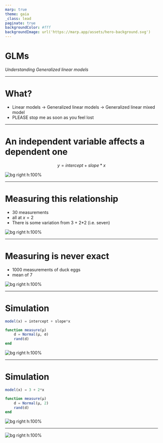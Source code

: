 ```yaml
---
marp: true
theme: gaia
_class: lead
paginate: true
backgroundColor: #fff
backgroundImage: url('https://marp.app/assets/hero-background.svg')
---
```


# **GLMs**

*Understanding Generalized linear models*

<!--
Hi my name is Yakir, I work as a Research Software Engineer at Marie Dacke's lab, but I also work on hardware. Today I'll present an auto tracker I made for the Dacke Lab.  
-->

---

# What?

- Linear models → Generalized linear models → Generalized linear mixed model
- PLEASE stop me as soon as you feel lost

---

# An independent variable affects a dependent one

$$y = intercept + slope*x$$

![bg right h:100%](media/linear.svg)

<!-- 
Independent: regressor, predictor, or explanatory variable.
Dependent: regressand, predicted, explained, or response variable.
-->

---

# Measuring this relationship

- 30 measurements
- all at $x = 2$
- There is some variation from 3 + 2*2 (i.e. seven)

![bg right h:100%](media/linear+noise.svg)


---

# Measuring is never exact

- 1000 measurements of duck eggs
- mean of 7


![bg right h:100%](media/measurement.svg)

<!-- 
- Normal distribution
- standard deviation of 1/2 
- we fuck up the measurement (read, report, write the wrong numbers)
- the device we use to measure with has some intrinsic error
- we think we are measuring things for a predictor value of (say) 2, but in actuality we're measuring it for a different value 
- the process is not governed by just one linear process the depends only on one predictor
-->

---

# Simulation

```julia
model(x) = intercept + slope*x

function measure(μ)
    d = Normal(μ, σ)
    rand(d)
end
```

![bg right h:100%](media/model+measurement.svg)

<!-- 
intercept = 3
slope = 2
σ = 2
-->

---

# Simulation

```julia
model(x) = 3 + 2*x

function measure(μ)
    d = Normal(μ, 2)
    rand(d)
end
```

![bg right h:100%](media/model+measurement.svg)

<!-- 
intercept = 3
slope = 2
σ = 2
-->


--- 

![bg right h:100%](media/measurements.svg)